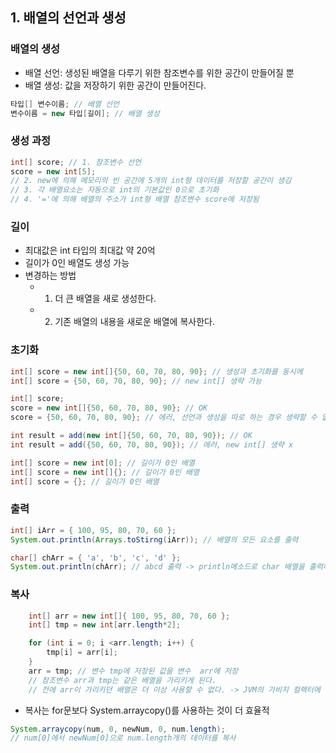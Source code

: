 ## 1. 배열의 선언과 생성

### 배열의 생성
- 배열 선언: 생성된 배열을 다루기 위한 참조변수를 위한 공간이 만들어질 뿐
- 배열 생성: 값을 저장하기 위한 공간이 만들어진다.

```java
타입[] 변수이름; // 배열 선언
변수이름 = new 타입[길이]; // 배열 생성
```

### 생성 과정
```java
int[] score; // 1. 참조변수 선언
score = new int[5]; 
// 2. new에 의해 메모리의 빈 공간에 5개의 int형 데이터를 저장할 공간이 생김
// 3. 각 배열요소는 자동으로 int의 기본값인 0으로 초기화
// 4. '='에 의해 배열의 주소가 int형 배열 참조변수 score에 저장됨
```

### 길이
- 최대값은 int 타입의 최대값 약 20억
- 길이가 0인 배열도 생성 가능
- 변경하는 방법
    - 1. 더 큰 배열을 새로 생성한다.
    - 2. 기존 배열의 내용을 새로운 배열에 복사한다.

### 초기화
```java
int[] score = new int[]{50, 60, 70, 80, 90}; // 생성과 초기화를 동시에
int[] score = {50, 60, 70, 80, 90}; // new int[] 생략 가능

int[] score;
score = new int[]{50, 60, 70, 80, 90}; // OK
score = {50, 60, 70, 80, 90}; // 에러, 선언과 생성을 따로 하는 경우 생략할 수 없다.

int result = add(new int[]{50, 60, 70, 80, 90}); // OK
int result = add({50, 60, 70, 80, 90}); // 에러, new int[] 생략 x

int[] score = new int[0]; // 길이가 0인 배열
int[] score = new int[]{}; // 길이가 0인 배열
int[] score = {}; // 길이가 0인 배열
```

### 출력 
```java
int[] iArr = { 100, 95, 80, 70, 60 };
System.out.println(Arrays.toStirng(iArr)); // 배열의 모든 요소를 출력

char[] chArr = { 'a', 'b', 'c', 'd' };
System.out.println(chArr); // abcd 출력 -> println메소드로 char 배열을 출력하면 각 요소가 구분자 없이 그대로 출력된다.
```

### 복사
```java
    int[] arr = new int[]{ 100, 95, 80, 70, 60 };
    int[] tmp = new int[arr.length*2];

    for (int i = 0; i <arr.length; i++) {
        tmp[i] = arr[i];
    }
    arr = tmp; // 변수 tmp에 저장된 값을 변수  arr에 저장
    // 참조변수 arr과 tmp는 같은 배열을 가리키게 된다.
    // 전에 arr이 가리키던 배열은 더 이상 사용할 수 없다. -> JVM의 가비지 컬렉터에 의해 자동적으로 메모리에서 제거
```

- 복사는 for문보다 System.arraycopy()를 사용하는 것이 더 효율적
```java
System.arraycopy(num, 0, newNum, 0, num.length);
// num[0]에서 newNum[0]으로 num.length개의 데이터를 복사
```